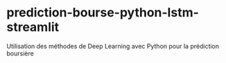 # prediction-bourse-python-lstm-streamlit
Utilisation des méthodes de Deep Learning avec Python pour la prédiction boursière
